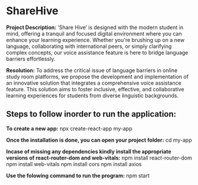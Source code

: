 # ShareHive

**Project Description:** ‘Share Hive’ is designed with the modern student in mind, offering 
a tranquil and focused digital environment where you can enhance your learning 
experience. Whether you're brushing up on a new language, collaborating with 
international peers, or simply clarifying complex concepts, our voice assistance feature 
is here to bridge language barriers effortlessly.

**Resolution:**
To address the critical issue of language barriers in online study room platforms, we 
propose the development and implementation of an innovative solution that integrates 
a comprehensive voice assistance feature. This solution aims to foster inclusive, 
effective, and collaborative learning experiences for students from diverse linguistic 
backgrounds.

Steps to follow inorder to run the application:
------------------------------------------------
**To create a new app:** 
npx create-react-app my-app

**Once the installation is done, you can open your project folder:**
cd my-app

**Incase of missing any dependencies kindly install the appropriate versions of react-router-dom and web-vitals:**
npm install react-router-dom
npm install web-vitals
npm install cors
npm install axios

**Use the folowing command to run the program:**
npm start

